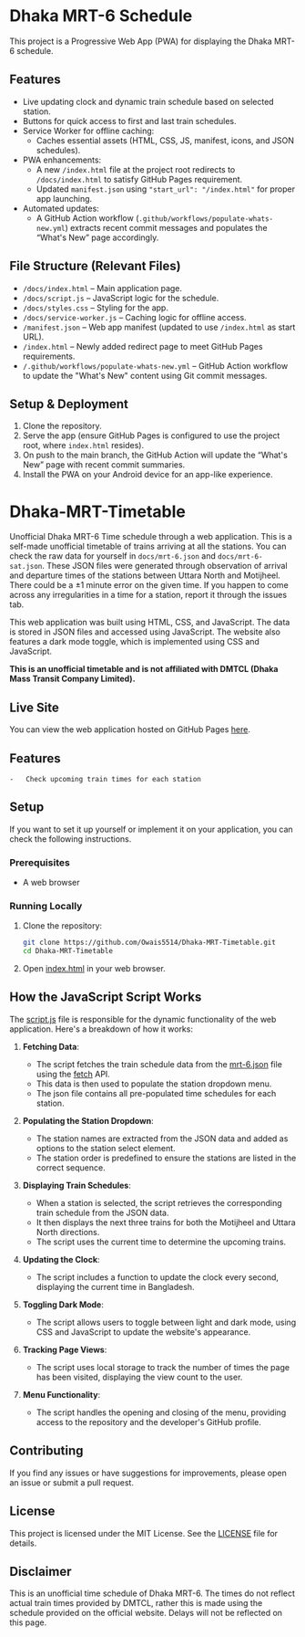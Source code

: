 # Dhaka MRT-6 Schedule

This project is a Progressive Web App (PWA) for displaying the Dhaka MRT-6 schedule.

## Features
- Live updating clock and dynamic train schedule based on selected station.
- Buttons for quick access to first and last train schedules.
- Service Worker for offline caching:
  - Caches essential assets (HTML, CSS, JS, manifest, icons, and JSON schedules).
- PWA enhancements:
  - A new `/index.html` file at the project root redirects to `/docs/index.html` to satisfy GitHub Pages requirement.
  - Updated `manifest.json` using `"start_url": "/index.html"` for proper app launching.
- Automated updates:
  - A GitHub Action workflow (`.github/workflows/populate-whats-new.yml`) extracts recent commit messages and populates the “What's New” page accordingly.

## File Structure (Relevant Files)
- `/docs/index.html` – Main application page.
- `/docs/script.js` – JavaScript logic for the schedule.
- `/docs/styles.css` – Styling for the app.
- `/docs/service-worker.js` – Caching logic for offline access.
- `/manifest.json` – Web app manifest (updated to use `/index.html` as start URL).
- `/index.html` – Newly added redirect page to meet GitHub Pages requirements.
- `/.github/workflows/populate-whats-new.yml` – GitHub Action workflow to update the "What's New" content using Git commit messages.

## Setup & Deployment
1. Clone the repository.
2. Serve the app (ensure GitHub Pages is configured to use the project root, where `index.html` resides).
3. On push to the main branch, the GitHub Action will update the “What's New” page with recent commit summaries.
4. Install the PWA on your Android device for an app-like experience.

# Dhaka-MRT-Timetable

Unofficial Dhaka MRT-6 Time schedule through a web application. This is a self-made unofficial timetable of trains arriving at all the stations. You can check the raw data for yourself in `docs/mrt-6.json` and `docs/mrt-6-sat.json`. These JSON files were generated through observation of arrival and departure times of the stations between Uttara North and Motijheel. There could be a ±1 minute error on the given time. If you happen to come across any irregularities in a time for a station, report it through the issues tab.

This web application was built using HTML, CSS, and JavaScript. The data is stored in JSON files and accessed using JavaScript. The website also features a dark mode toggle, which is implemented using CSS and JavaScript.

**This is an unofficial timetable and is not affiliated with DMTCL (Dhaka Mass Transit Company Limited).**

## Live Site

You can view the web application hosted on GitHub Pages [here](https://owais5514.github.io/Dhaka-MRT-Timetable/).

## Features

    -   Check upcoming train times for each station

## Setup

If you want to set it up yourself or implement it on your application, you can check the following instructions.

### Prerequisites

- A web browser

### Running Locally

1. Clone the repository:
    ```sh
    git clone https://github.com/Owais5514/Dhaka-MRT-Timetable.git
    cd Dhaka-MRT-Timetable
    ```

2. Open [index.html](http://_vscodecontentref_/0) in your web browser.

## How the JavaScript Script Works

The [script.js](http://_vscodecontentref_/6) file is responsible for the dynamic functionality of the web application. Here's a breakdown of how it works:

1.  **Fetching Data**:
    -   The script fetches the train schedule data from the [mrt-6.json](http://_vscodecontentref_/7) file using the [fetch](http://_vscodecontentref_/8) API.
    -   This data is then used to populate the station dropdown menu.
    -   The json file contains all pre-populated time schedules for each station.

2.  **Populating the Station Dropdown**:
    -   The station names are extracted from the JSON data and added as options to the station select element.
    -   The station order is predefined to ensure the stations are listed in the correct sequence.

3.  **Displaying Train Schedules**:
    -   When a station is selected, the script retrieves the corresponding train schedule from the JSON data.
    -   It then displays the next three trains for both the Motijheel and Uttara North directions.
    -   The script uses the current time to determine the upcoming trains.

4.  **Updating the Clock**:
    -   The script includes a function to update the clock every second, displaying the current time in Bangladesh.

5.  **Toggling Dark Mode**:
    -   The script allows users to toggle between light and dark mode, using CSS and JavaScript to update the website's appearance.

6.  **Tracking Page Views**:
    -   The script uses local storage to track the number of times the page has been visited, displaying the view count to the user.

7.  **Menu Functionality**:
    -   The script handles the opening and closing of the menu, providing access to the repository and the developer's GitHub profile.

## Contributing

If you find any issues or have suggestions for improvements, please open an issue or submit a pull request.

## License

This project is licensed under the MIT License. See the [LICENSE](http://_vscodecontentref_/9) file for details.

## Disclaimer

This is an unofficial time schedule of Dhaka MRT-6. The times do not reflect actual train times provided by DMTCL, rather this is made using the schedule provided on the official website. Delays will not be reflected on this page.